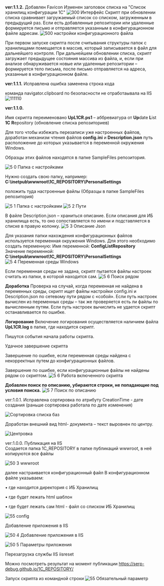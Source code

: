 **ver:1.1.2.**
Добавлен Favicon
Изменен заголовок списка на "Список хранилищ конфигурации 1С"
![300 Интерфейс](https://github.com/user-attachments/assets/172215d3-ee5d-4e83-80db-8573e1c26297)
Скрипт при обновлении списка сравнивает загружаемый список со списком, 
загруженным в предыдущий раз. Если есть добавленные репозитории или удаленные формируется письмо и отправляется указанным в конфигурационном файле адресам.
![500 настройки конфигурационного файла](https://github.com/user-attachments/assets/0135aa45-602d-440e-907f-50a88e0526ad)

При первом запуске скрипта после считывания структуры папок с хранилищами помещается в массив, который записывается в файл для дальнейшего контроля. 
При дальнейшем обновлении списка, скрипт загружает предыдущее состояния массива из файла, и, если при анализе обнаруживается новые или удаленные 
репозитории – формируется тело письма, после письмо отправляется на адреса, указанные в конфигурационном файле. 

**ver:1.1.1.**
Исправлена ошибка 
заменена строка кода

команда navigator.clipboard по безопасности не отработаывала на IIS
![111110](https://github.com/user-attachments/assets/a32a091d-df22-466e-be0a-f3c6d5ab8198)



**ver:1.1.0.**

Имя скрипта переименовано **UpL1CR.ps1** – аббревиатура от 
**Up**date **L**ist **1C** **R**epository (обновление списка репозиториев) 

Для того чтобы избежать перезаписи уже настроенных файлов, 
доработан механизм чтения файлов **config.ini** и **Description.json** 
путь расположение до которых указывается в переменной окружения Windows. 

Образцы этих файлов находятся в папке SampleFiles репозитория.   

![5 0 Папка с настройками](https://github.com/user-attachments/assets/ffb4f133-08eb-4b86-9fe6-effed526b3cb)

Нужно создать свою папку, например:  
**C:\inetpub\wwwroot\1C_REPOSITORY\PersonalSettings**

положить туда настроенные файлы (Образцы в папке SampleFiles репозитория)

![5 1 Папка с настройками](https://github.com/user-attachments/assets/3dc552dc-6633-4d36-9291-b60fb5c442a8)
![5 2 Пути](https://github.com/user-attachments/assets/16a14950-7bad-4f15-bb31-506039e543dd)

В файле Description.json – храниться описание. 
Если описания для ИБ хранилища есть, то оно сопоставляется по имени
и подставляется в списке в правую колонку. 
![5 3 Описание Json](https://github.com/user-attachments/assets/c9926efb-98f1-43e8-83d1-8677fba5d03e)

Для указания папки нахождения конфигурационных файлов используется переменная окружения Windows. 
Для этого необходимо создать переменную: 
Имя переменной: 		**ConfigListRepository**  
Значение переменной: 	**C:\inetpub\wwwroot\1C_REPOSITORY\PersonalSettings**
![5 4 Переменная среды Windows](https://github.com/user-attachments/assets/72834842-30b1-4960-a23b-ee830b3d9f66)

Если переменная среды не задана, скрипт пытается файлы настроек считать из папки, в которой находится сам. 
![5 6 Поиск рядом](https://github.com/user-attachments/assets/6cb67466-892b-4318-b32e-9c64d1a89b7e)

**Доработка** 
Проверка на случай, когда переменная не найдена в переменных среды, 
скрипт ищет файлы настройки config.ini и Description.json по сетевому пути рядом с «собой».
Если путь настроек вычислен из переменных среды – так же проверяется есть ли файлы по вычисленным путям. 
Если путь настроек вычислить не удается скрипт останавливается по ошибке. 

**Логирование** 
Включение логирования осуществляется наличием файла **UpL1CR.log** в папке, где находится скрипт.

Пишутся события начала работы скрипта. 

Удачное завершение скрипта 

Завершение по ошибке, если переменная среды найдена с некорректных путем до конфигурационных файлов. 

Завершение по ошибке, если конфигурационные файлы не найдены рядом со скриптом. 
![5 6 Работа включенного скрипта](https://github.com/user-attachments/assets/7c4bd949-9e58-4679-8c22-093babc44fa4)


**Добавлен поиск по описанию, убираются строки, не попадающие под условия поиска.** 
![5 7  Поиск по описанию](https://github.com/user-attachments/assets/c685a117-e092-4caa-aa27-3c5b33ce95eb)


ver:1.0.1.
Исправлена сортировка по атрибуту CreationTime - дате создания 
(раньше сортировка работала по дате изменения)

![Сортировка списка баз](https://github.com/user-attachments/assets/4b786936-88b5-49d3-965a-509fe119ae64)

Доработан внешний вид html- документа – текст выровнен по центру. 

![Центровка](https://github.com/user-attachments/assets/daf3113d-ff78-45cd-a929-b9e95016b20b)

ver:1.0.0.
Публикация на IIS  
Создается папка 1C_REPOSITORY в папке публикаций wwwroot, в неё копируются все файлы 

![50 3 wwwroot](https://github.com/user-attachments/assets/7649551b-f97b-4602-b00d-6940f51b0e12)

далее настраивается конфигурационный файл В конфигурационном файле указываем:

•	где находится директория с ИБ Хранилищ

•	где будет лежать html шаблон

•	где будет лежать сам html - файл со списком ИБ Хранилищ

![55 config](https://github.com/user-attachments/assets/bbcc2170-83a3-43c5-9862-1c6a0a464918)

Добавление приложения в IIS

![50 4 Добавление приложения в IIS](https://github.com/user-attachments/assets/7f0fc0b1-1b00-4cff-bb9c-31d5c35aa59a)

![50 5 Параметры приложения](https://github.com/user-attachments/assets/c991774b-c3bd-42ee-8985-3fa19905ff55)

Перезагрузка службы IIS iisreset

Можно посмотреть результат на момент публикации 
https://serp-debug.github.io/1C_REPOSITORY/

Запуск скрипта из командной строки 
![55 Обязательный параметр](https://github.com/user-attachments/assets/555240f9-36d8-451e-9b7c-aae95cdcd535)

